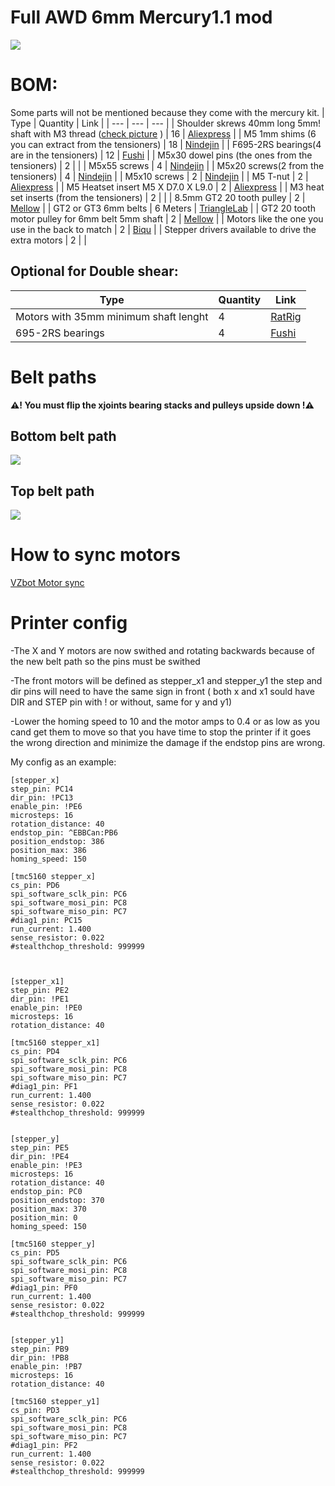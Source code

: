 # Full AWD 6mm Mercury1.1 mod
<img src="IMAGES/AWD_render.PNG">


# BOM:
Some parts will not be mentioned because they come with the mercury kit.
| Type | Quantity | Link |
| --- | --- | --- |
| Shoulder skrews 40mm long 5mm! shaft with M3 thread ([check picture](IMAGES/Shoulder_skrews.png) ) | 16 | [Aliexpress](https://www.aliexpress.com/item/1005004802215831.html) |
| M5 1mm shims (6 you can extract from the tensioners) | 18 | [Nindejin](https://www.aliexpress.com/item/4000174460068.html) |
| F695-2RS bearings(4 are in the tensioners) | 12 | [Fushi](https://www.aliexpress.com/item/32850989216.html) |
| M5x30 dowel pins (the ones from the tensioners) | 2 |  |
| M5x55 screws | 4 | [Nindejin](https://aliexpress.com/item/1005005267980793.html) |
| M5x20 screws(2 from the tensioners) | 4 | [Nindejin](https://vi.aliexpress.com/item/4000142028043.html) |
| M5x10 screws | 2 | [Nindejin](https://aliexpress.com/item/4000142028043.html) |
| M5 T-nut | 2 | [Aliexpress](https://aliexpress.com/item/32706208829.html) |
| M5 Heatset insert M5 X D7.0 X L9.0 | 2 | [Aliexpress](https://vi.aliexpress.com/item/4000232990523.html)  |
| M3 heat set inserts (from the tensioners) | 2 |  |
| 8.5mm GT2 20 tooth pulley | 2 | [Mellow](https://www.aliexpress.com/item/1005004374407134.html) |
| GT2 or GT3 6mm belts | 6 Meters | [TriangleLab](https://www.aliexpress.com/item/1005006507781085.html) |
| GT2 20 tooth motor pulley for 6mm belt 5mm shaft | 2 | [Mellow](https://www.aliexpress.com/item/33002989677.html) |
| Motors like the one you use in the back to match | 2 | [Biqu](https://biqu.equipment/products/ldo-42sth48-2504ac-reva-motor-driver?variant=39991585636450) |
| Stepper drivers available to drive the extra motors | 2 |  |

## Optional for Double shear:
| Type | Quantity | Link |
| --- | --- | --- |
| Motors with 35mm minimum shaft lenght | 4 | [RatRig](https://ratrig.com/electronics/motors/nema-17-stepper-motor-ht-48mm-1-8-76oz-in-35mm-shaft.html)|
| 695-2RS bearings | 4 | [Fushi](https://vi.aliexpress.com/item/1005003141257945.html) |

# Belt paths
**:warning:! You must flip the xjoints bearing stacks and pulleys upside down !:warning:**

## Bottom belt path

<img src="IMAGES/BottomBeltPath.png">

## Top belt path

<img src="IMAGES/TopBeltPath.png">

# How to sync motors

[VZbot Motor sync](https://www.youtube.com/watch?v=so9oqJyirKY)

# Printer config

-The X and Y motors are now swithed and rotating backwards because of the new belt path so the pins must be swithed 

-The front motors will be defined as stepper_x1 and stepper_y1 the step and dir pins will need to have the same sign in front ( both x and x1 sould have DIR and STEP pin with ! or without, same for y and y1)

-Lower the homing speed to 10 and the motor amps to 0.4 or as low as you cand get them to move so that you have time to stop the printer if it goes the wrong direction and minimize the damage if the endstop pins are wrong.

My config as an example:
```
[stepper_x]
step_pin: PC14
dir_pin: !PC13
enable_pin: !PE6
microsteps: 16
rotation_distance: 40
endstop_pin: ^EBBCan:PB6
position_endstop: 386
position_max: 386
homing_speed: 150

[tmc5160 stepper_x]
cs_pin: PD6
spi_software_sclk_pin: PC6
spi_software_mosi_pin: PC8
spi_software_miso_pin: PC7
#diag1_pin: PC15
run_current: 1.400
sense_resistor: 0.022
#stealthchop_threshold: 999999



[stepper_x1]
step_pin: PE2
dir_pin: !PE1
enable_pin: !PE0
microsteps: 16
rotation_distance: 40

[tmc5160 stepper_x1] 
cs_pin: PD4
spi_software_sclk_pin: PC6
spi_software_mosi_pin: PC8
spi_software_miso_pin: PC7
#diag1_pin: PF1
run_current: 1.400
sense_resistor: 0.022
#stealthchop_threshold: 999999


[stepper_y]
step_pin: PE5
dir_pin: !PE4
enable_pin: !PE3
microsteps: 16
rotation_distance: 40
endstop_pin: PC0
position_endstop: 370
position_max: 370
position_min: 0
homing_speed: 150

[tmc5160 stepper_y]
cs_pin: PD5
spi_software_sclk_pin: PC6
spi_software_mosi_pin: PC8
spi_software_miso_pin: PC7
#diag1_pin: PF0
run_current: 1.400
sense_resistor: 0.022
#stealthchop_threshold: 999999


[stepper_y1]
step_pin: PB9
dir_pin: !PB8
enable_pin: !PB7
microsteps: 16
rotation_distance: 40

[tmc5160 stepper_y1] 
cs_pin: PD3
spi_software_sclk_pin: PC6
spi_software_mosi_pin: PC8
spi_software_miso_pin: PC7
#diag1_pin: PF2
run_current: 1.400
sense_resistor: 0.022
#stealthchop_threshold: 999999
```
